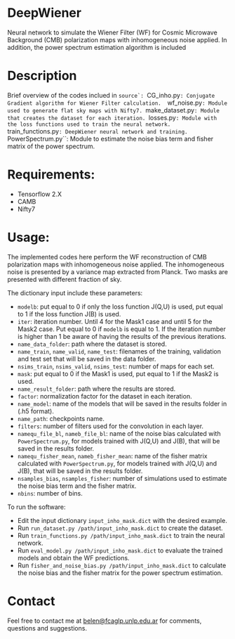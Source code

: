 # DeepWiener
Neural network to simulate the Wiener Filter (WF) for Cosmic Microwave Background (CMB) polarization maps with inhomogeneous noise applied. In addition, the power spectrum estimation algorithm is included 


# Description

Brief overview of the codes inclued in ``source`:
``CG_inho.py``: Conjugate Gradient algorithm for Wiener Filter calculation. 
``wf_noise.py``: Module used to generate flat sky maps with Nifty7.
``make_dataset.py``: Module that creates the dataset for each iteration.
``losses.py``: Module with the loss functions used to train the neural network. 
``train_functions.py``: DeepWiener neural network and training.
``PowerSpectrum.py``: Module to estimate the noise bias term and fisher matrix of the power spectrum.

# Requirements: 

- Tensorflow 2.X
- CAMB
- Nifty7

# Usage: 

The implemented codes here perform the WF reconstruction of CMB polarization maps with inhomogeneous noise applied. The inhomogeneous noise is presented by a variance map extracted from Planck. Two masks are presented with different fraction of sky. 

The dictionary input include these parameters:

- ``modelb``: put equal to 0 if only the loss function J(Q,U) is used, put equal to 1 if the loss function J(B) is used.
- ``iter``: iteration number. Until 4 for the Mask1 case and until 5 for the Mask2 case. Put equal to 0 if ``modelb`` is equal to 1. If the iteration number is higher than 1 be aware of having the results of the previous iterations.    
- ``name_data_folder``: path where the dataset is stored.
- ``name_train``, ``name_valid``, ``name_test``: filenames of the training, validation and test set that will be saved in the data folder.
- ``nsims_train``, ``nsims_valid``, ``nsims_test``: number of maps for each set.
- ``mask``: put equal to 0 if the Mask1 is used, put equal to 1 if the Mask2 is used.
- ``name_result_folder``: path where the results are stored.
- ``factor``: normalization factor for the dataset in each iteration.
- ``name_model``: name of the models that will be saved in the results folder in (.h5 format).
- ``name_path``: checkpoints name.
- ``filters``: number of filters used for the convolution in each layer.
- ``namequ_file_bl``, ``nameb_file_bl``: name of the noise bias calculated with ``PowerSpectrum.py``, for models trained with J(Q,U) and J(B), that will be saved in the results folder.
- ``namequ_fisher_mean``, ``nameb_fisher_mean``: name of the fisher matrix calculated with ``PowerSpectrum.py``, for models trained with J(Q,U) and J(B), that will be saved in the results folder.
- ``nsamples_bias``, ``nsamples_fisher``: number of simulations used to estimate the noise bias term and the fisher matrix.
- ``nbins``: number of bins.

To run the software: 

- Edit the input dictionary ``input_inho_mask.dict`` with the desired example.
- Run ``run_dataset.py /path/input_inho_mask.dict`` to create the dataset.
- Run ``train_functions.py /path/input_inho_mask.dict`` to train the neural network.
- Run ``eval_model.py /path/input_inho_mask.dict`` to evaluate the trained models and obtain the WF predictions.
- Run ``fisher_and_noise_bias.py /path/input_inho_mask.dict`` to calculate the noise bias and the fisher matrix for the power spectrum estimation.

# Contact 

Feel free to contact me at belen@fcaglp.unlp.edu.ar for comments, questions and suggestions.










